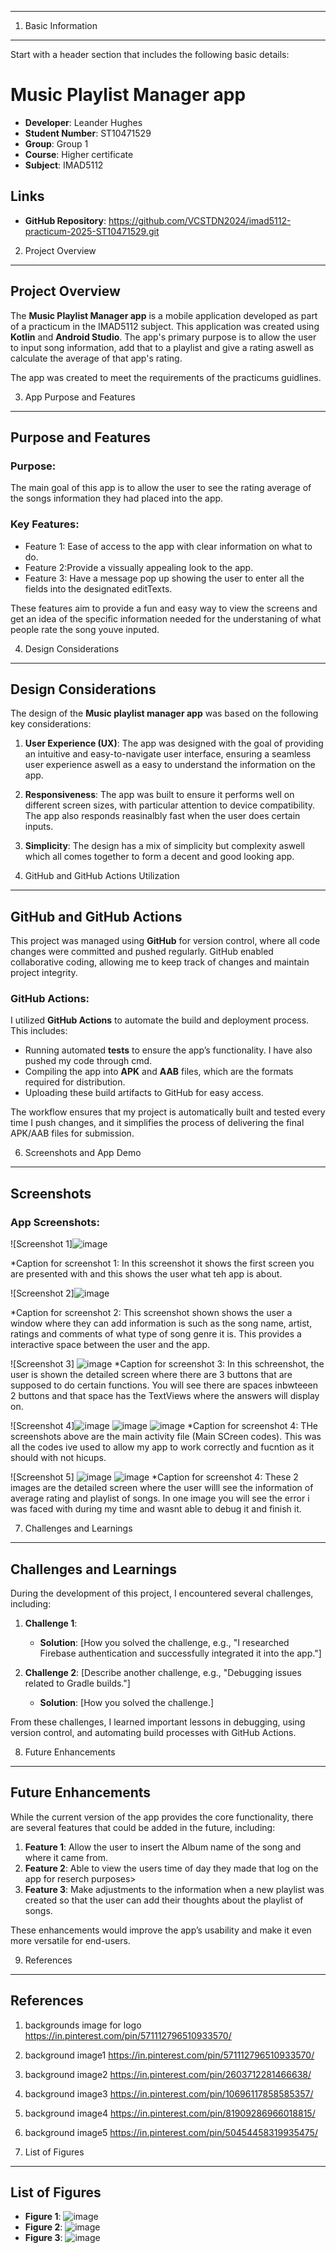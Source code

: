 
---

1. Basic Information
--------------------

Start with a header section that includes the following basic details:

# Music Playlist Manager app
- **Developer**: Leander Hughes
- **Student Number**: ST10471529
- **Group**: Group 1
- **Course**: Higher certificate 
- **Subject**: IMAD5112

## Links
- **GitHub Repository**: https://github.com/VCSTDN2024/imad5112-practicum-2025-ST10471529.git

2. Project Overview
-------------------
## Project Overview

The **Music Playlist Manager app** is a mobile application developed as part of a practicum in the IMAD5112 subject. This application was created using **Kotlin** and **Android Studio**. The app's primary purpose is to allow the user to input song information, add that to a playlist and give a rating aswell as calculate the average of that app's rating.

The app was created to meet the requirements of the practicums guidlines.

3. App Purpose and Features
---------------------------
## Purpose and Features

### Purpose:
The main goal of this app is to allow the user to see the rating average of the songs information they had placed into the app. 

### Key Features:
- Feature 1: Ease of access to the app with clear information on what to do.
- Feature 2:Provide a vissually appealing look to the app.
- Feature 3: Have a message pop up showing the user to enter all the fields into the designated editTexts.

These features aim to provide a fun and easy way to view the screens and get an idea of the specific information needed for the understaning of what people rate the song youve inputed.

4. Design Considerations
------------------------
## Design Considerations

The design of the **Music playlist manager app** was based on the following key considerations:

1. **User Experience (UX)**: The app was designed with the goal of providing an intuitive and easy-to-navigate user interface, ensuring a seamless user experience aswell as a easy to understand the information on the app.
   
2. **Responsiveness**: The app was built to ensure it performs well on different screen sizes, with particular attention to device compatibility. The app also responds reasinalbly fast when the user does certain inputs.
   
3. **Simplicity**: The design has a mix of simplicity but complexity aswell which all comes together to form a decent and good looking app.

5. GitHub and GitHub Actions Utilization
----------------------------------------
## GitHub and GitHub Actions

This project was managed using **GitHub** for version control, where all code changes were committed and pushed regularly. GitHub enabled collaborative coding, allowing me to keep track of changes and maintain project integrity.

### GitHub Actions:
I utilized **GitHub Actions** to automate the build and deployment process. This includes:

- Running automated **tests** to ensure the app’s functionality. I have also pushed my code through cmd.
- Compiling the app into **APK** and **AAB** files, which are the formats required for distribution.
- Uploading these build artifacts to GitHub for easy access.

The workflow ensures that my project is automatically built and tested every time I push changes, and it simplifies the process of delivering the final APK/AAB files for submission.

6. Screenshots and App Demo
---------------------------
## Screenshots

### App Screenshots:
![Screenshot 1]![image](https://github.com/user-attachments/assets/3f59f9e9-fabf-4275-a4a7-fec23ec6ef67)

*Caption for screenshot 1: In this screenshot it shows the first screen you are presented with and this shows the user what teh app is about.

![Screenshot 2]![image](https://github.com/user-attachments/assets/e2c90872-fc6f-4c90-aa28-c04f5b98670b)

*Caption for screenshot 2: This screenshot shown shows the user a window where they can add information is such as the song name, artist, ratings and comments of what type of song genre it is. This provides a interactive space between the user and the app.

![Screenshot 3] ![image](https://github.com/user-attachments/assets/06878d0a-5c2f-47cb-9f7c-5cae56689647)
*Caption for screenshot 3: In this schreenshot, the user is shown the detailed screen where there are 3 buttons that are supposed to do certain functions. You will see there are spaces inbwteeen 2 buttons and that space has the TextViews where the answers will display on.

![Screenshot 4]![image](https://github.com/user-attachments/assets/e09a2f3b-97fc-438a-aa76-1cfd9d27bffb)
               ![image](https://github.com/user-attachments/assets/1512b4b1-a3fd-41ce-83af-4bc26fbaa623)
               ![image](https://github.com/user-attachments/assets/b0ee16e8-7ddc-4c51-8831-7d4c6bc01678)
*Caption for screenshot 4: THe screenshots above are the main activity file (Main SCreen codes). This was all the codes ive used to allow my app to work correctly and fucntion as it should with not hicups.

![Screenshot 5] ![image](https://github.com/user-attachments/assets/2af06047-ba38-4273-87fe-29c672cf3a24)
               ![image](https://github.com/user-attachments/assets/f26e0056-fb9e-455b-9563-bb58503ac8ad)
*Caption for screenshot 4: These 2 images are the detailed screen where the user willl see the information of average rating and playlist of songs. In one image you will see the error i was faced with during my time and wasnt able to debug it and finish it.


7. Challenges and Learnings
---------------------------
## Challenges and Learnings

During the development of this project, I encountered several challenges, including:

1. **Challenge 1**: 
   - **Solution**: [How you solved the challenge, e.g., "I researched Firebase authentication and successfully integrated it into the app."]
   
2. **Challenge 2**: [Describe another challenge, e.g., "Debugging issues related to Gradle builds."]
   - **Solution**: [How you solved the challenge.]

From these challenges, I learned important lessons in debugging, using version control, and automating build processes with GitHub Actions.

8. Future Enhancements
---------------------
## Future Enhancements

While the current version of the app provides the core functionality, there are several features that could be added in the future, including:

1. **Feature 1**: Allow the user to insert the Album name of the song and where it came from.
2. **Feature 2**: Able to view the users time of day they made that log on the app for reserch purposes>
3. **Feature 3**: Make adjustments to the information when a new playlist was created so that the user can add their thoughts about the playlist of songs.

These enhancements would improve the app’s usability and make it even more versatile for end-users.

9. References
-----------
## References

1. backgrounds image for logo
https://in.pinterest.com/pin/571112796510933570/
2. background image1 
https://in.pinterest.com/pin/571112796510933570/
4. background image2
https://in.pinterest.com/pin/2603712281466638/
5. background image3
https://in.pinterest.com/pin/10696117858585357/
6. background image4
https://in.pinterest.com/pin/81909286966018815/
7. background image5
https://in.pinterest.com/pin/50454458319935475/

10. List of Figures
-------------------
## List of Figures

- **Figure 1**: ![image](https://github.com/user-attachments/assets/3f59f9e9-fabf-4275-a4a7-fec23ec6ef67)
- **Figure 2**: ![image](https://github.com/user-attachments/assets/e2c90872-fc6f-4c90-aa28-c04f5b98670b)
- **Figure 3**: ![image](https://github.com/user-attachments/assets/06878d0a-5c2f-47cb-9f7c-5cae56689647)
```


